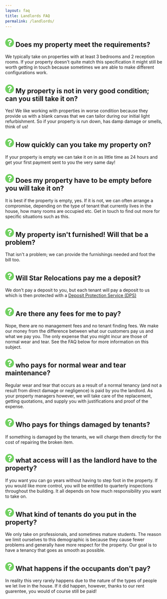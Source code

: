 ```yaml
---
layout: faq
title: Landlords FAQ
permalink: /landlords/
---
```


<div class="row">
	<div class="col-md-12">
		<h2>
			<img class="question-mark" src="/images/question-mark.png" />
			Does my property meet the requirements?
		</h2>
		<p>We typically take on properties with at least 3 bedrooms and 2 reception rooms. If your property doesn't quite match this specification it might still be worth getting in touch because sometimes we are able to make different configurations work.</p>
	</div>
</div>
<div class="row">
	<div class="col-md-12">
		<h2>
			<img class="question-mark" src="/images/question-mark.png" />
			My property is not in very good condition; can you still take it on?
		</h2>
		<p>Yes! We like working with properties in worse condition because they provide us with a blank canvas that we can tailor during our initial light refurbishment. So if your property is run down, has damp damage or smells, think of us!</p>
	</div>
</div>
<div class="row">
	<div class="col-md-12">
		<h2>
			<img class="question-mark" src="/images/question-mark.png" />
			How quickly can you take my property on?
		</h2>
		<p>If your property is empty we can take it on in as little time as 24 hours and get your first payment sent to you the very same day!</p>
	</div>
</div>
<div class="row">
	<div class="col-md-12">
		<h2>
			<img class="question-mark" src="/images/question-mark.png" />
			Does my property have to be empty before you will take it on?
		</h2>
		<p>It is best if the property is empty, yes. If it is not, we can often arrange a compromise, depending on the type of tenant that currently lives in the house, how many rooms are occupied etc. Get in touch to find out more for specific situations such as this.</p>
	</div>
</div>
<div class="row">
	<div class="col-md-12">
		<h2>
			<img class="question-mark" src="/images/question-mark.png" />
			My property isn't furnished! Will that be a problem?
		</h2>
		<p>That isn't a problem; we can provide the furnishings needed and foot the bill too.</p>
	</div>
</div>
<div class="row">
	<div class="col-md-12">
		<h2>
			<img class="question-mark" src="/images/question-mark.png" />
			Will Star Relocations pay me a deposit?
		</h2>
		<p> We don't pay a deposit to you, but each tenant will pay a deposit to us which is then protected with a <a href="https://www.depositprotection.com/">Deposit Protection Service (DPS)</a></p>
	</div>
</div>

<div class="row">
	<div class="col-md-12">
		<h2>
			<img class="question-mark" src="/images/question-mark.png" />
			Are there any fees for me to pay?
		</h2>
		<p>Nope, there are no management fees and no tenant finding fees. We make our money from the difference between what our customers pay us and what we pay you. The only expense that you might incur are those of normal wear and tear. See the FAQ below for more information on this subject.</p>
	</div>
</div>
<div class="row">
	<div class="col-md-12">
		<h2>
			<img class="question-mark" src="/images/question-mark.png" />
			who pays for normal wear and tear maintenance?
		</h2>
		<p>Regular wear and tear that occurs as a result of a normal tenancy (and not a result from direct damage or negligence) is paid by you the landlord. As your property managers however, we will take care of the replacement, getting quotations, and supply you with justifications and proof of the expense.</p>
	</div>
</div>
<div class="row">
	<div class="col-md-12">
		<h2>
			<img class="question-mark" src="/images/question-mark.png" />
			Who pays for things damaged by tenants?
		</h2>
		<p>If something is damaged by the tenants, we will charge them directly for the cost of repairing the broken item.</p>
	</div>
</div>
<div class="row">
	<div class="col-md-12">
		<h2>
			<img class="question-mark" src="/images/question-mark.png" />
			what access will I as the landlord have to the property? 
		</h2>
		<p>If you want you can go years without having to step foot in the property. If you would like more control, you will be entitled to quarterly inspections throughout the building. It all depends on how much responsibility you want to take on.</p>
	</div>
</div>
<div class="row">
	<div class="col-md-12">
		<h2>
			<img class="question-mark" src="/images/question-mark.png" />
			What kind of tenants do you put in the property?
		</h2>
		<p>We only take on professionals, and sometimes mature students. The reason we limit ourselves to this demographic is because they cause fewer problems and generally have more respect for the property. Our goal is to have a tenancy that goes as smooth as possible.</p>
	</div>
</div>
<div class="row">
	<div class="col-md-12">
		<h2>
			<img class="question-mark" src="/images/question-mark.png" />
			What happens if the occupants don't pay?
		</h2>
		<p>In reality this very rarely happens due to the nature of the types of people we let live in the house. If it did happen, however, thanks to our rent guarentee, you would of course still be paid!</p>
	</div>
</div>

